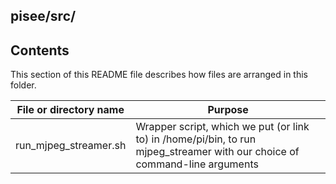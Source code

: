 ## pisee/src/

## Contents

This section of this README file describes how files are arranged in
this folder.

File or directory name | Purpose
---------------------- | -------
run_mjpeg_streamer.sh | Wrapper script, which we put (or link to) in /home/pi/bin, to run mjpeg_streamer with our choice of command-line arguments
